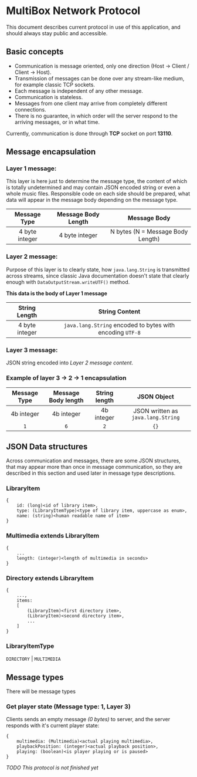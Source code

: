 # MultiBox Network Protocol

This document describes current protocol in use of this application, and
should always stay public and accessible.

## Basic concepts

*	Communication is message oriented, only one direction (Host -> Client / Client -> Host).
*	Transmission of messages can be done over any stream-like medium, for example classic TCP sockets.
*	Each message is independent of any other message.
*	Communication is stateless.
*	Messages from one client may arrive from completely different connections.
*	There is no guarantee, in which order will the server respond to the arriving messages, or in what time.

Currently, communication is done through **TCP** socket on port **13110**.

## Message encapsulation

### Layer 1 message:

This layer is here just to determine the message type, the content of which is totally undetermined
and may contain JSON encoded string or even a whole music files. Responsible code on each side should
be prepared, what data will appear in the message body depending on the message type.

 Message Type | Message Body Length | Message Body
:---:|:---:|:---:
 4 byte integer | 4 byte integer | N bytes (N = Message Body Length)
 
### Layer 2 message:
 
Purpose of this layer is to clearly state, how `java.lang.String` is transmitted across streams,
since classic Java documentation doesn't state that clearly enough with `DataOutputStream.writeUTF()` method.
 
**This data is the body of Layer 1 message**
 
String Length | String Content
:---: | :---:
4 byte integer | `java.lang.String` encoded to bytes with encoding `UTF-8`

### Layer 3 message:

JSON string encoded into *Layer 2 message content*.

### Example of layer 3 -> 2 -> 1 encapsulation

Message Type | Message Body length | String length | JSON Object
:---: | :---: | :---: | :---:
4b integer | 4b integer | 4b integer | JSON written as `java.lang.String`
`1` | `6` | `2` | `{}`

## JSON Data structures

Across communication and messages, there are some JSON structures, that may appear more than once in 
message communication, so they are described in this section and used later in message type descriptions.

### LibraryItem

```
{
	id: (long)<id of library item>,
	type: (LibraryItemType)<type of library item, uppercase as enum>,
	name: (string)<human readable name of item>
}
```

### Multimedia extends LibraryItem

```
{
	...
	length: (integer)<length of multimedia in seconds>
}
```

### Directory extends LibraryItem

```
{
	...,
	items:
	[
		(LibraryItem)<first directory item>,
		(LibraryItem)<second directory item>,
		...
	]
}
```

### LibraryItemType

`DIRECTORY` | `MULTIMEDIA`

## Message types

There will be message types

### Get player state (Message type: 1, Layer 3)

Clients sends an empty message *(0 bytes)* to server, and the server responds with it's current player state:

```
{
	multimedia: (Multimedia)<actual playing multimedia>,
	playbackPosition: (integer)<actual playback position>,
	playing: (boolean)<is player playing or is paused>
}
```

*TODO This protocol is not finished yet*